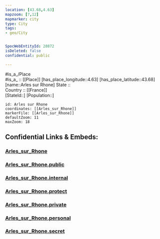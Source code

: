```yaml
---
location: [43.68,4.63] 
mapzoom: [7,12] 
mapmarker: city 
type: City
tags:
- geo/City


SpocWebEntityId: 28872
isDeleted: false
confidential: public

---
```

#is_a_/Place  
#is_a_ :: [[Place]] 
[has_place_longitude::4.63] 
[has_place_latitude::43.68] 
[name::Arles sur Rhone] 
State ::  
Country :: [[France]]  
[StateId::] 
[Population::] 



```leaflet
id: Arles sur Rhone
coordinates: [[Arles_sur_Rhone]] 
markerFile: [[Arles_sur_Rhone]] 
defaultZoom: 11 
maxZoom: 18
```


## Confidential Links & Embeds: 

### [Arles_sur_Rhone](/_Standards/Earth/Continent/Europe/Europe~West/France/regions~France/Provence-Alpes-Côte_d'Azur/departments~Provence/Bouches-du-Rhône/communes~Rhône/Arles/cities~Arles/Arles_sur_Rhone.md) 

### [Arles_sur_Rhone.public](/_public/Earth/Continent/Europe/Europe~West/France/regions~France/Provence-Alpes-Côte_d'Azur/departments~Provence/Bouches-du-Rhône/communes~Rhône/Arles/cities~Arles/Arles_sur_Rhone.public.md) 

### [Arles_sur_Rhone.internal](/_internal/Earth/Continent/Europe/Europe~West/France/regions~France/Provence-Alpes-Côte_d'Azur/departments~Provence/Bouches-du-Rhône/communes~Rhône/Arles/cities~Arles/Arles_sur_Rhone.internal.md) 

### [Arles_sur_Rhone.protect](/_protect/Earth/Continent/Europe/Europe~West/France/regions~France/Provence-Alpes-Côte_d'Azur/departments~Provence/Bouches-du-Rhône/communes~Rhône/Arles/cities~Arles/Arles_sur_Rhone.protect.md) 

### [Arles_sur_Rhone.private](/_private/Earth/Continent/Europe/Europe~West/France/regions~France/Provence-Alpes-Côte_d'Azur/departments~Provence/Bouches-du-Rhône/communes~Rhône/Arles/cities~Arles/Arles_sur_Rhone.private.md) 

### [Arles_sur_Rhone.personal](/_personal/Earth/Continent/Europe/Europe~West/France/regions~France/Provence-Alpes-Côte_d'Azur/departments~Provence/Bouches-du-Rhône/communes~Rhône/Arles/cities~Arles/Arles_sur_Rhone.personal.md) 

### [Arles_sur_Rhone.secret](/_secret/Earth/Continent/Europe/Europe~West/France/regions~France/Provence-Alpes-Côte_d'Azur/departments~Provence/Bouches-du-Rhône/communes~Rhône/Arles/cities~Arles/Arles_sur_Rhone.secret.md)

